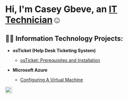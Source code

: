 <h1>Hi, I'm Casey Gbeve, an <a href="https://www.linkedin.com/in/casey-gbeve-b292311b5/">IT Technician</a>☺</h1>

<h2>👨‍💻 Information Technology Projects:</h2>

- <b>osTicket (Help Desk Ticketing System)</b>
  - [osTicket: Prerequisites and Installation](https://github.com/CaseyBuilds/osticket-prereqs)
  
- <b>Microsoft Azure</b>
  - [Configuring A Virtual Machine](https://github.com/CaseyBuilds/configure-VM/tree/main)
  


[<img align="left" alt="Casey | LinkedIn" width="22px" src="https://cdn.jsdelivr.net/npm/simple-icons@v3/icons/linkedin.svg" />][linkedin]

[linkedin]: https://www.linkedin.com/in/casey-gbeve-b292311b5/
